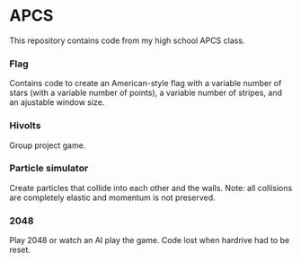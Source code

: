 # APCS
This repository contains code from my high school APCS class.

### Flag
Contains code to create an American-style flag with a variable number of stars (with a variable number of points), a variable number of stripes, and an ajustable window size.

### Hivolts
Group project game.

### Particle simulator
Create particles that collide into each other and the walls. Note: all collisions are completely elastic and momentum is not preserved.

### 2048
Play 2048 or watch an AI play the game. Code lost when hardrive had to be reset.

